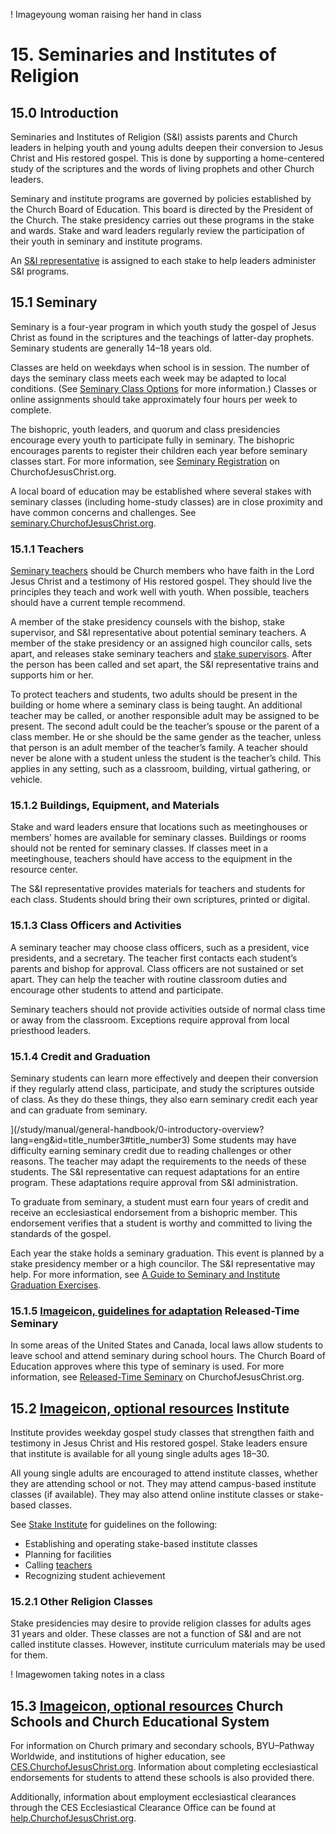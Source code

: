 !  Imageyoung woman raising her hand in class
# 15. Seminaries and Institutes of Religion

## 15.0 Introduction

Seminaries and Institutes of Religion (S&I) assists parents and Church leaders in helping youth and young adults deepen their conversion to Jesus Christ and His restored gospel. This is done by supporting a home-centered study of the scriptures and the words of living prophets and other Church leaders.

Seminary and institute programs are governed by policies established by the Church Board of Education. This board is directed by the President of the Church. The stake presidency carries out these programs in the stake and wards. Stake and ward leaders regularly review the participation of their youth in seminary and institute programs.

An [S&I representative](http://www.churchofjesuschrist.org/si/leader-resources/representatives) is assigned to each stake to help leaders administer S&I programs.

## 15.1 Seminary

Seminary is a four-year program in which youth study the gospel of Jesus Christ as found in the scriptures and the teachings of latter-day prophets. Seminary students are generally 14–18 years old.

Classes are held on weekdays when school is in session. The number of days the seminary class meets each week may be adapted to local conditions. (See [Seminary Class Options](https://www.churchofjesuschrist.org/si/leader-resources/seminary-class-options) for more information.) Classes or online assignments should take approximately four hours per week to complete.

The bishopric, youth leaders, and quorum and class presidencies encourage every youth to participate fully in seminary. The bishopric encourages parents to register their children each year before seminary classes start. For more information, see [Seminary Registration](http://www.churchofjesuschrist.org/si/seminary/about/seminary-registration) on ChurchofJesusChrist.org.

A local board of education may be established where several stakes with seminary classes (including home-study classes) are in close proximity and have common concerns and challenges. See [seminary.ChurchofJesusChrist.org](http://www.churchofjesuschrist.org/si/leader-resources/released-time-seminary).

### 15.1.1 Teachers

[Seminary teachers](http://www.churchofjesuschrist.org/si/leader-resources/seminary-and-institute-teachers) should be Church members who have faith in the Lord Jesus Christ and a testimony of His restored gospel. They should live the principles they teach and work well with youth. When possible, teachers should have a current temple recommend.

A member of the stake presidency counsels with the bishop, stake supervisor, and S&I representative about potential seminary teachers. A member of the stake presidency or an assigned high councilor calls, sets apart, and releases stake seminary teachers and [stake supervisors](http://www.churchofjesuschrist.org/si/leader-resources/stake-supervisor). After the person has been called and set apart, the S&I representative trains and supports him or her.

To protect teachers and students, two adults should be present in the building or home where a seminary class is being taught. An additional teacher may be called, or another responsible adult may be assigned to be present. The second adult could be the teacher’s spouse or the parent of a class member. He or she should be the same gender as the teacher, unless that person is an adult member of the teacher’s family. A teacher should never be alone with a student unless the student is the teacher’s child. This applies in any setting, such as a classroom, building, virtual gathering, or vehicle.

### 15.1.2 Buildings, Equipment, and Materials

Stake and ward leaders ensure that locations such as meetinghouses or members’ homes are available for seminary classes. Buildings or rooms should not be rented for seminary classes. If classes meet in a meetinghouse, teachers should have access to the equipment in the resource center.

The S&I representative provides materials for teachers and students for each class. Students should bring their own scriptures, printed or digital.

### 15.1.3 Class Officers and Activities

A seminary teacher may choose class officers, such as a president, vice presidents, and a secretary. The teacher first contacts each student’s parents and bishop for approval. Class officers are not sustained or set apart. They can help the teacher with routine classroom duties and encourage other students to attend and participate.

Seminary teachers should not provide activities outside of normal class time or away from the classroom. Exceptions require approval from local priesthood leaders.

### 15.1.4 Credit and Graduation

Seminary students can learn more effectively and deepen their conversion if they regularly attend class, participate, and study the scriptures outside of class. As they do these things, they also earn seminary credit each year and can graduate from seminary.

](/study/manual/general-handbook/0-introductory-overview?lang=eng&id=title_number3#title_number3)  Some students may have difficulty earning seminary credit due to reading challenges or other reasons. The teacher may adapt the requirements to the needs of these students. The S&I representative can request adaptations for an entire program. These adaptations require approval from S&I administration.

To graduate from seminary, a student must earn four years of credit and receive an ecclesiastical endorsement from a bishopric member. This endorsement verifies that a student is worthy and committed to living the standards of the gospel.

Each year the stake holds a seminary graduation. This event is planned by a stake presidency member or a high councilor. The S&I representative may help. For more information, see [A Guide to Seminary and Institute Graduation Exercises](https://www.churchofjesuschrist.org/study/manual/a-guide-to-seminary-and-institute-graduation-exercises?lang=eng).

### 15.1.5 [Imageicon, guidelines for adaptation](https://www.churchofjesuschrist.org/study/manual/general-handbook/0-introductory-overview?lang=eng&id=title_number3#title_number3) Released-Time Seminary

In some areas of the United States and Canada, local laws allow students to leave school and attend seminary during school hours. The Church Board of Education approves where this type of seminary is used. For more information, see [Released-Time Seminary](http://www.churchofjesuschrist.org/si/leader-resources/released-time-seminary) on ChurchofJesusChrist.org.

## 15.2 [Imageicon, optional resources](https://www.churchofjesuschrist.org/study/manual/general-handbook/0-introductory-overview?lang=eng&id=title_number3#title_number3) Institute

Institute provides weekday gospel study classes that strengthen faith and testimony in Jesus Christ and His restored gospel. Stake leaders ensure that institute is available for all young single adults ages 18–30.

All young single adults are encouraged to attend institute classes, whether they are attending school or not. They may attend campus-based institute classes (if available). They may also attend online institute classes or stake-based classes.

See [Stake Institute](http://www.churchofjesuschrist.org/si/leader-resources/stake-institute) for guidelines on the following:

* Establishing and operating stake-based institute classes
* Planning for facilities
* Calling [teachers](https://preview.churchofjesuschrist.org/si/leader-resources/seminary-and-institute-teachers)
* Recognizing student achievement

### 15.2.1 Other Religion Classes

Stake presidencies may desire to provide religion classes for adults ages 31 years and older. These classes are not a function of S&I and are not called institute classes. However, institute curriculum materials may be used for them.

!  Imagewomen taking notes in a class

## 15.3 [Imageicon, optional resources](https://www.churchofjesuschrist.org/study/manual/general-handbook/0-introductory-overview?lang=eng&id=title_number3#title_number3) Church Schools and Church Educational System

For information on Church primary and secondary schools, BYU–Pathway Worldwide, and institutions of higher education, see [CES.ChurchofJesusChrist.org](https://ces.churchofjesuschrist.org). Information about completing ecclesiastical endorsements for students to attend these schools is also provided there.

Additionally, information about employment ecclesiastical clearances through the CES Ecclesiastical Clearance Office can be found at [help.ChurchofJesusChrist.org](https://www.churchofjesuschrist.org/help/support/policies/general-policies/employment-ecclesiastical-endorsement).